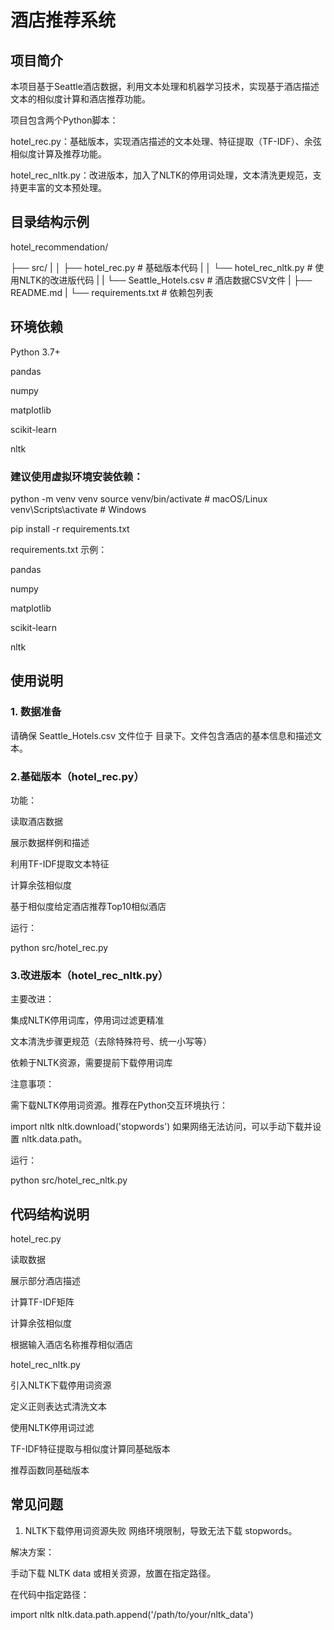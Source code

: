 
# 酒店推荐系统

## 项目简介

本项目基于Seattle酒店数据，利用文本处理和机器学习技术，实现基于酒店描述文本的相似度计算和酒店推荐功能。

项目包含两个Python脚本：

hotel_rec.py：基础版本，实现酒店描述的文本处理、特征提取（TF-IDF）、余弦相似度计算及推荐功能。

hotel_rec_nltk.py：改进版本，加入了NLTK的停用词处理，文本清洗更规范，支持更丰富的文本预处理。

## 目录结构示例

hotel_recommendation/

├── src/
|
│   ├── hotel_rec.py                # 基础版本代码
|
│   └── hotel_rec_nltk.py           # 使用NLTK的改进版代码
|
|   └── Seattle_Hotels.csv          # 酒店数据CSV文件
|
├── README.md
|
└── requirements.txt                # 依赖包列表

## 环境依赖

Python 3.7+

pandas

numpy

matplotlib

scikit-learn

nltk

### 建议使用虚拟环境安装依赖：

python -m venv venv
source venv/bin/activate  # macOS/Linux
venv\Scripts\activate     # Windows

pip install -r requirements.txt

requirements.txt 示例：

pandas

numpy

matplotlib

scikit-learn

nltk

## 使用说明

### 1. 数据准备
请确保 Seattle_Hotels.csv 文件位于 目录下。文件包含酒店的基本信息和描述文本。

### 2.基础版本（hotel_rec.py）

功能：

读取酒店数据

展示数据样例和描述

利用TF-IDF提取文本特征

计算余弦相似度

基于相似度给定酒店推荐Top10相似酒店

运行：

python src/hotel_rec.py

### 3.改进版本（hotel_rec_nltk.py）

主要改进：

集成NLTK停用词库，停用词过滤更精准

文本清洗步骤更规范（去除特殊符号、统一小写等）

依赖于NLTK资源，需要提前下载停用词库

注意事项：

需下载NLTK停用词资源。推荐在Python交互环境执行：


import nltk
nltk.download('stopwords')
如果网络无法访问，可以手动下载并设置 nltk.data.path。

运行：

python src/hotel_rec_nltk.py

## 代码结构说明
hotel_rec.py

读取数据

展示部分酒店描述

计算TF-IDF矩阵

计算余弦相似度

根据输入酒店名称推荐相似酒店


hotel_rec_nltk.py

引入NLTK下载停用词资源

定义正则表达式清洗文本

使用NLTK停用词过滤

TF-IDF特征提取与相似度计算同基础版本

推荐函数同基础版本

## 常见问题
1. NLTK下载停用词资源失败
网络环境限制，导致无法下载 stopwords。

解决方案：

手动下载 NLTK data 或相关资源，放置在指定路径。

在代码中指定路径：

import nltk
nltk.data.path.append('/path/to/your/nltk_data')
